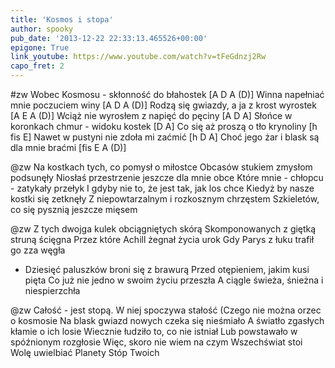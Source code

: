 ```yaml
---
title: 'Kosmos i stopa'
author: spooky
pub_date: '2013-12-22 22:33:13.465526+00:00'
epigone: True
link_youtube: https://www.youtube.com/watch?v=tFeGdnzj2Rw
capo_fret: 2
---
```


#zw
Wobec Kosmosu - skłonność do błahostek [A D A (D)]
Winna napełniać mnie poczuciem winy [A D A (D)]
Rodzą się gwiazdy, a ja z krost wyrostek [A E A (D)]
Wciąż nie wyrosłem z napięć do pęciny [A D A]
Słońce w koronkach chmur - widoku kostek [D A]
Co się aż proszą o tło krynoliny [h fis E]
Nawet w pustyni nie zdoła mi zaćmić [h D A]
Choć jego żar i blask są dla mnie braćmi [fis E A (D)]

@zw
Na kostkach tych, co pomysł o miłostce
Obcasów stukiem zmysłom podsunęły
Niosłaś przestrzenie jeszcze dla mnie obce
Które mnie - chłopcu - zatykały przełyk
I gdyby nie to, że jest tak, jak los chce
Kiedyż by nasze kostki się zetknęły
Z niepowtarzalnym i rozkosznym chrzęstem
Szkieletów, co się pysznią jeszcze mięsem

@zw
Z tych dwojga kulek obciągniętych skórą
Skomponowanych z giętką struną ścięgna
Przez które Achill żegnał życia urok
Gdy Parys z łuku trafił go zza węgła
- Dziesięć paluszków broni się z brawurą
Przed otępieniem, jakim kusi pięta
Co już nie jedno w swoim życiu przeszła
A ciągle świeża, śnieżna i niespierzchła

@zw
Całość - jest stopą. W niej spoczywa stałość
(Czego nie można orzec o kosmosie
Na blask gwiazd nowych czeka się nieśmiało
A światło zgasłych kłamie o ich losie
Wiecznie łudziło to, co nie istniał
Lub powstawało w spóźnionym rozgłosie
Więc, skoro nie wiem na czym Wszechświat stoi
Wolę uwielbiać Planety Stóp Twoich